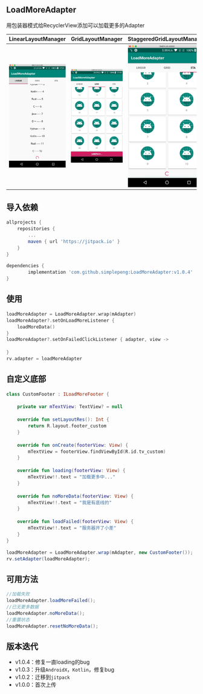 ## LoadMoreAdapter

用包装器模式给RecyclerView添加可以加载更多的Adapter

|                     LinearLayoutManager                      | GridLayoutManager                                            | StaggeredGridLayoutManager                                   |
| :----------------------------------------------------------: | ------------------------------------------------------------ | ------------------------------------------------------------ |
| ![](https://raw.githubusercontent.com/simplepeng/ImageRepo/master/lm_linear.png) | ![](https://raw.githubusercontent.com/simplepeng/ImageRepo/master/lm_grid.png) | ![](https://raw.githubusercontent.com/simplepeng/ImageRepo/master/lm_staggered.png) |

## 导入依赖

```groovy
allprojects {
	repositories {
		...
		maven { url 'https://jitpack.io' }
	}
}
```

```groovy
dependencies {
        implementation 'com.github.simplepeng:LoadMoreAdapter:v1.0.4'
}
```

## 使用

```kotlin
loadMoreAdapter = LoadMoreAdapter.wrap(mAdapter)
loadMoreAdapter?.setOnLoadMoreListener {
    loadMoreData()
}
loadMoreAdapter?.setOnFailedClickListener { adapter, view ->
                                           
}
rv.adapter = loadMoreAdapter
```

## 自定义底部

```kotlin
class CustomFooter : ILoadMoreFooter {

    private var mTextView: TextView? = null

    override fun setLayoutRes(): Int {
        return R.layout.footer_custom
    }

    override fun onCreate(footerView: View) {
        mTextView = footerView.findViewById(R.id.tv_custom)
    }

    override fun loading(footerView: View) {
        mTextView!!.text = "加载更多中..."
    }

    override fun noMoreData(footerView: View) {
        mTextView!!.text = "我是有底线的"
    }

    override fun loadFailed(footerView: View) {
        mTextView!!.text = "服务器开了小差"
    }
}
```

```java
loadMoreAdapter = LoadMoreAdapter.wrap(mAdapter, new CustomFooter());
rv.setAdapter(loadMoreAdapter);
```

## 可用方法

```java
//加载失败
loadMoreAdapter.loadMoreFailed();
//已无更多数据
loadMoreAdapter.noMoreData();
//重置状态
loadMoreAdapter.resetNoMoreData();
```

## 版本迭代

* v1.0.4：修复一直loading的bug
* v1.0.3：升级`AndroidX`，`Kotlin`，修复bug
* v1.0.2：迁移到`jitpack`
* v1.0.0：首次上传
